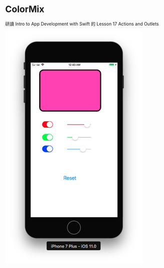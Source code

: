 # ColorMix
研讀 Intro to App Development with Swift 的 Lesson 17  Actions and Outlets

![](https://github.com/n913239/ColorMix/blob/master/ColorMix/Finish.png)
